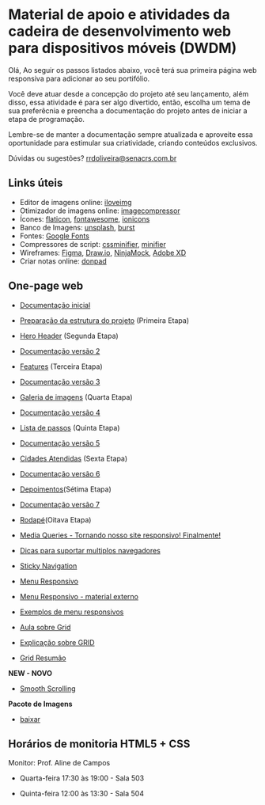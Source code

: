 # Material de apoio e atividades da cadeira de desenvolvimento web para dispositivos móveis (DWDM)

Olá, 
Ao seguir os passos listados abaixo, você terá sua primeira página web responsiva para adicionar ao seu portifólio.

Você deve atuar desde a concepção do projeto até seu lançamento, além disso, essa atividade é para ser algo divertido, então, escolha um tema de sua preferêcnia e preencha a documentação do projeto antes de iniciar a etapa de programação. 

Lembre-se de manter a documentação sempre atualizada e aproveite essa oportunidade para estimular sua criatividade, criando conteúdos exclusivos.

Dúvidas ou sugestões? rrdoliveira@senacrs.com.br

## Links úteis
  - Editor de imagens online: [iloveimg](https://www.iloveimg.com/)
  - Otimizador de imagens online: [imagecompressor](https://imagecompressor.com/)
  - Ícones: [flaticon](https://www.flaticon.com/), [fontawesome](https://fontawesome.com/), [ionicons](https://ionicons.com/)
  - Banco de Imagens: [unsplash](https://unsplash.com/), [burst](https://pt.shopify.com/burst/imagens-sem-direitos-autorais)
  - Fontes: [Google Fonts](https://fonts.google.com/)
  - Compressores de script: [cssminifier](https://cssminifier.com/), [minifier](https://www.minifier.org/)
  - Wireframes: [Figma](https://www.figma.com/), [Draw.io](https://www.draw.io/), [NinjaMock](https://ninjamock.com/), [Adobe XD](https://www.adobe.com/br/products/xd.html)
  - Criar notas online: [donpad](http://dontpad.com/)

## One-page web

  - [Documentação inicial](https://github.com/romuloreis/DWDM/blob/master/documento%201.md) 
  - [Preparação da estrutura do projeto](https://github.com/romuloreis/DWDM/blob/master/primeira-etapa.md) (Primeira Etapa)
  - [Hero Header](https://github.com/romuloreis/DWDM/blob/master/segunda-etapa.md) (Segunda Etapa)
  - [Documentação versão 2](https://github.com/romuloreis/DWDM/blob/master/documento%202.md)
  - [Features](https://github.com/romuloreis/DWDM/blob/master/terceira-etapa.md) (Terceira Etapa)
  - [Documentação versão 3](https://github.com/romuloreis/DWDM/blob/master/documento%203.md)
  - [Galeria de imagens](https://github.com/romuloreis/DWDM/blob/master/quarta-etapa.md) (Quarta Etapa)
  - [Documentação versão 4](https://github.com/romuloreis/DWDM/blob/master/documento%204.md)
  - [Lista de passos](https://github.com/romuloreis/DWDM/blob/master/quinta-etapa.md) (Quinta Etapa)
  - [Documentação versão 5](https://github.com/romuloreis/DWDM/blob/master/documento%205.md)
  - [Cidades Atendidas](https://github.com/romuloreis/DWDM/blob/master/sexta-etapa.md) (Sexta Etapa)
  - [Documentação versão 6](https://github.com/romuloreis/DWDM/blob/master/documento%206.md)
  - [Depoimentos](https://github.com/romuloreis/DWDM/blob/master/setima-etapa.md)(Sétima Etapa)
  - [Documentação versão 7](https://github.com/romuloreis/DWDM/blob/master/documento%207.md)
  - [Rodapé](https://github.com/romuloreis/DWDM/blob/master/oitava-etapa.md)(Oitava Etapa)
     
  - [Media Queries - Tornando nosso site responsivo! Finalmente!](https://github.com/romuloreis/DWDM/blob/master/mediaqueries.md)
  
  - [Dicas para suportar multiplos navegadores](https://github.com/romuloreis/DWDM/blob/master/dicas_navegadores.md)
  
   - [Sticky Navigation](https://github.com/romuloreis/DWDM/blob/master/sticky_navigation.md)
   - [Menu Responsivo](https://github.com/romuloreis/DWDM/blob/master/menuresponsivo.md)
   - [Menu Responsivo - material externo](https://css-tricks.com/convert-menu-to-dropdown/)
   - [Exemplos de menu responsivos](https://1stwebdesigner.com/code-snippets-responsive-navigation-menu/)
   - [Aula sobre Grid](https://github.com/romuloreis/DWDM/blob/master/display-grid.md)
   - [Explicação sobre GRID](https://gridbyexample.com/)
   - [Grid Resumão](https://css-tricks.com/snippets/css/complete-guide-grid/)
   
  **NEW - NOVO**
  
  - [Smooth Scrolling](https://css-tricks.com/snippets/jquery/smooth-scrolling/)
  
  **Pacote de Imagens**
   - [baixar](https://github.com/romuloreis/DWDM/blob/master/assets/img.zip)

## Horários de monitoria HTML5 + CSS

Monitor: Prof. Aline de Campos

  - Quarta-feira 17:30 às 19:00 - Sala 503
  
  - Quinta-feira 12:00 às 13:30 - Sala 504
  


